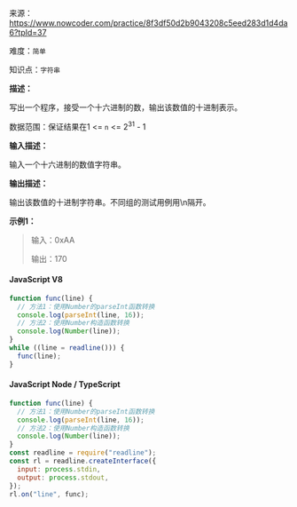来源：<https://www.nowcoder.com/practice/8f3df50d2b9043208c5eed283d1d4da6?tpId=37>

难度：`简单`

知识点：`字符串`

**描述：**

写出一个程序，接受一个十六进制的数，输出该数值的十进制表示。

数据范围：保证结果在1 <= `n` <= 2<sup>31</sup> - 1

**输入描述：**

输入一个十六进制的数值字符串。

**输出描述：**

输出该数值的十进制字符串。不同组的测试用例用\n隔开。

**示例1：**

> 输入：0xAA
>
> 输出：170

<!-- tabs:start -->

#### **JavaScript V8**

```javascript
function func(line) {
  // 方法1：使用Number的parseInt函数转换
  console.log(parseInt(line, 16));
  // 方法2：使用Number构造函数转换
  console.log(Number(line));
}
while ((line = readline())) {
  func(line);
}
```

#### **JavaScript Node / TypeScript**

```javascript
function func(line) {
  // 方法1：使用Number的parseInt函数转换
  console.log(parseInt(line, 16));
  // 方法2：使用Number构造函数转换
  console.log(Number(line));
}
const readline = require("readline");
const rl = readline.createInterface({
  input: process.stdin,
  output: process.stdout,
});
rl.on("line", func);
```

<!-- tabs:end -->
